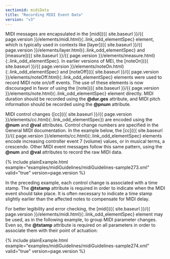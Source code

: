 ```yaml
---
sectionid: midiData
title: "Recording MIDI Event Data"
version: "v3"
---
```




MIDI messages are encapsulated in the [midi]({{ site.baseurl }}/{{ page.version }}/elements/midi.html){:.link_odd_elementSpec} element, which is typically
used in contexts like [layer]({{ site.baseurl }}/{{ page.version }}/elements/layer.html){:.link_odd_elementSpec} and [measure]({{ site.baseurl }}/{{ page.version }}/elements/measure.html){:.link_odd_elementSpec}. In
earlier versions of MEI, the [noteOn]({{ site.baseurl }}/{{ page.version }}/elements/noteOn.html){:.link_odd_elementSpec} and [noteOff]({{ site.baseurl }}/{{ page.version }}/elements/noteOff.html){:.link_odd_elementSpec}
elements were used to record MIDI note on/off events. The use of these elements is
now
discouraged in favor of using the [note]({{ site.baseurl }}/{{ page.version }}/elements/note.html){:.link_odd_elementSpec} element directly. MIDI duration
should be recorded using the **@dur.ges** attribute, and MIDI pitch information should
be recorded using the **@pnum** attribute.



 MIDI control changes ([cc]({{ site.baseurl }}/{{ page.version }}/elements/cc.html){:.link_odd_elementSpec}) are encoded using the **@num** and
**@val** attributes. Control change numbers are specified in the General MIDI
documentation. In the example below, the [cc]({{ site.baseurl }}/{{ page.version }}/elements/cc.html){:.link_odd_elementSpec} elements encode increasing
controller event 7 (volume) values, or in musical terms, a crescendo. Other MIDI event
messages follow this same pattern, using the **@num** and **@val** attributes to
record the raw MIDI data.

{% include plainExample.html example="examples/midiGuidelines/midiGuidelines-sample273.xml" valid="true" version=page.version %}


In the preceding example, each control change is associated with a time stamp. The
**@tstamp** attribute is required in order to indicate when the MIDI event should take
place. It is often necessary to indicate a time stamp slightly earlier than the affected
notes
to compensate for MIDI delay.


For better legibility and error checking, the [midi]({{ site.baseurl }}/{{ page.version }}/elements/midi.html){:.link_odd_elementSpec} element may be used,
as in the following example, to group MIDI parameter changes. Even so, the **@tstamp**
attribute is required on all parameters in order to associate them with their point
of
actuation:

{% include plainExample.html example="examples/midiGuidelines/midiGuidelines-sample274.xml" valid="true" version=page.version %}

